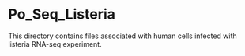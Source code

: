 # Po_Seq_Listeria

This directory contains files associated with human cells infected with listeria RNA-seq experiment. 
